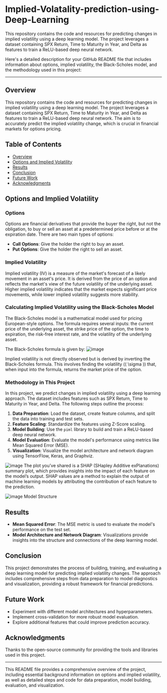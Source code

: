 # Implied-Volatality-prediction-using-Deep-Learning
This repository contains the code and resources for predicting changes in implied volatility using a deep learning model. The project leverages a dataset containing SPX Return, Time to Maturity in Year, and Delta as features to train a ReLU-based deep neural network. 


Here's a detailed description for your GitHub README file that includes information about options, implied volatility, the Black-Scholes model, and the methodology used in this project:

---

## Overview
This repository contains the code and resources for predicting changes in implied volatility using a deep learning model. The project leverages a dataset containing SPX Return, Time to Maturity in Year, and Delta as features to train a ReLU-based deep neural network. The aim is to accurately predict the implied volatility change, which is crucial in financial markets for options pricing.

## Table of Contents
- [Overview](#overview)
- [Options and Implied Volatility](#options-and-implied-volatility)
- [Results](#results)
- [Conclusion](#conclusion)
- [Future Work](#future-work)
- [Acknowledgments](#acknowledgments)

## Options and Implied Volatility
### Options
Options are financial derivatives that provide the buyer the right, but not the obligation, to buy or sell an asset at a predetermined price before or at the expiration date. There are two main types of options:
- **Call Options**: Give the holder the right to buy an asset.
- **Put Options**: Give the holder the right to sell an asset.

### Implied Volatility
Implied volatility (IV) is a measure of the market's forecast of a likely movement in an asset's price. It is derived from the price of an option and reflects the market's view of the future volatility of the underlying asset. Higher implied volatility indicates that the market expects significant price movements, while lower implied volatility suggests more stability.

### Calculating Implied Volatility using the Black-Scholes Model
The Black-Scholes model is a mathematical model used for pricing European-style options. The formula requires several inputs: the current price of the underlying asset, the strike price of the option, the time to expiration, the risk-free interest rate, and the volatility of the underlying asset.

The Black-Scholes formula is given by:
![image](https://github.com/user-attachments/assets/053340ce-0d26-48d0-b5de-d4b2b1befa9e)


Implied volatility is not directly observed but is derived by inverting the Black-Scholes formula. This involves finding the volatility (\( \sigma \)) that, when input into the formula, returns the market price of the option.

### Methodology in This Project
In this project, we predict changes in implied volatility using a deep learning approach. The dataset includes features such as SPX Return, Time to Maturity in Year, and Delta. The following steps outline the process:

1. **Data Preparation**: Load the dataset, create feature columns, and split the data into training and test sets.
2. **Feature Scaling**: Standardize the features using Z-Score scaling.
3. **Model Building**: Use the `piml` library to build and train a ReLU-based deep neural network.
4. **Model Evaluation**: Evaluate the model's performance using metrics like Mean Squared Error (MSE).
5. **Visualization**: Visualize the model architecture and network diagram using TensorFlow, Keras, and Graphviz.

![image](https://github.com/user-attachments/assets/c05c7fa9-a85c-415c-a9ee-75408fa242cf)
The plot you’ve shared is a SHAP (SHapley Additive exPlanations) summary plot, which provides insights into the impact of each feature on the model’s output. SHAP values are a method to explain the output of machine learning models by attributing the contribution of each feature to the prediction.

![image](https://github.com/user-attachments/assets/a394c84d-44b4-4209-a4e0-1f202c8cfdc1)
Model Structure







## Results
- **Mean Squared Error**: The MSE metric is used to evaluate the model's performance on the test set.
- **Model Architecture and Network Diagram**: Visualizations provide insights into the structure and connections of the deep learning model.

## Conclusion
This project demonstrates the process of building, training, and evaluating a deep learning model for predicting implied volatility changes. The approach includes comprehensive steps from data preparation to model diagnostics and visualization, providing a robust framework for financial predictions.

## Future Work
- Experiment with different model architectures and hyperparameters.
- Implement cross-validation for more robust model evaluation.
- Explore additional features that could improve prediction accuracy.

## Acknowledgments
Thanks to the open-source community for providing the tools and libraries used in this project.

---

This README file provides a comprehensive overview of the project, including essential background information on options and implied volatility, as well as detailed steps and code for data preparation, model building, evaluation, and visualization.
